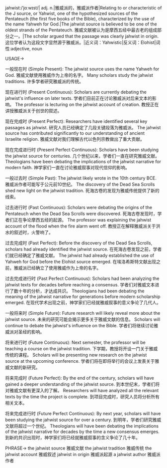 jahwist:/ˈjɑːwɪst/| adj. n.|雅威派的，雅威派作者|Relating to or characteristic of the J source, or Yahwist, one of the hypothesized sources of the Pentateuch (the first five books of the Bible), characterized by the use of the name Yahweh for God.|The jahwist source is believed to be one of the oldest strands of the Pentateuch. 雅威文献被认为是摩西五经中最古老的组成部分之一。|The scholar argued that the passage was clearly jahwist in origin.  这位学者认为这段文字显然源于雅威派。|近义词：Yahwistic|反义词：Elohist|词性:adjective, noun

USAGE->

一般现在时 (Simple Present):
The jahwist source uses the name Yahweh for God. 雅威文献使用雅威作为上帝的名字。
Many scholars study the jahwist traditions. 许多学者研究雅威派的传统。

现在进行时 (Present Continuous):
Scholars are currently debating the jahwist's influence on later texts. 学者们目前正在讨论雅威派对后来文本的影响。
The professor is lecturing on the jahwist account of creation. 教授正在讲授雅威派关于创世的叙述。

现在完成时 (Present Perfect):
Researchers have identified several key passages as jahwist. 研究人员已经确定了几段关键段落为雅威派。
The jahwist source has contributed significantly to our understanding of ancient Israelite religion. 雅威文献对我们理解古代以色列宗教做出了重大贡献。


现在完成进行时 (Present Perfect Continuous):
Scholars have been studying the jahwist source for centuries.  几个世纪以来，学者们一直在研究雅威文献。
Theologians have been debating the implications of the jahwist narrative for modern faith. 神学家们一直在讨论雅威叙事对现代信仰的影响。


一般过去时 (Simple Past):
The jahwist likely wrote in the 10th century BCE. 雅威派作者可能写于公元前10世纪。
The discovery of the Dead Sea Scrolls shed new light on the jahwist tradition. 死海古卷的发现为雅威传统提供了新的线索。


过去进行时 (Past Continuous):
Scholars were debating the origins of the Pentateuch when the Dead Sea Scrolls were discovered. 死海古卷发现时，学者们正在争论摩西五经的起源。
The professor was explaining the jahwist account of the flood when the fire alarm went off. 教授正在解释雅威派关于洪水的叙述时，火警响了。


过去完成时 (Past Perfect):
Before the discovery of the Dead Sea Scrolls, scholars had already identified the jahwist source. 在死海古卷发现之前，学者们就已经确定了雅威文献。
The jahwist had already established the use of Yahweh for God before the Elohist source emerged. 在埃洛希斯特文献出现之前，雅威派已经确立了使用雅威作为上帝的名字。


过去完成进行时 (Past Perfect Continuous):
Scholars had been analyzing the jahwist texts for decades before reaching a consensus. 学者们对雅威文本进行了数十年的分析，才达成共识。
Theologians had been debating the meaning of the jahwist narrative for generations before modern scholarship emerged.  在现代学术出现之前，神学家们已经就雅威叙事的意义争论了几代人。


一般将来时 (Simple Future):
Future research will likely reveal more about the jahwist source. 未来的研究可能会揭示更多关于雅威文献的信息。
Scholars will continue to debate the jahwist's influence on the Bible. 学者们将继续讨论雅威派对圣经的影响。


将来进行时 (Future Continuous):
Next semester, the professor will be teaching a course on the jahwist tradition. 下学期，教授将开设一门关于雅威传统的课程。
Scholars will be presenting new research on the jahwist source at the upcoming conference. 学者们将在即将举行的会议上发表关于雅威文献的新研究。

将来完成时 (Future Perfect):
By the end of the century, scholars will have gained a deeper understanding of the jahwist source. 到本世纪末，学者们将对雅威文献有更深入的了解。
Researchers will have analyzed all the relevant texts by the time the project is complete. 到项目完成时，研究人员将分析所有相关文本。

将来完成进行时 (Future Perfect Continuous):
By next year, scholars will have been studying the jahwist source for over a century. 到明年，学者们研究雅威文献将超过一个世纪。
Theologians will have been debating the implications of the jahwist narrative for decades by the time a new consensus emerges. 到新的共识出现时，神学家们将已经就雅威叙事的含义争论了几十年。


PHRASE->
the jahwist source 雅威文献
the jahwist tradition 雅威传统
the jahwist account 雅威叙述
jahwist in origin  雅威派起源
a jahwist author 雅威派作者
